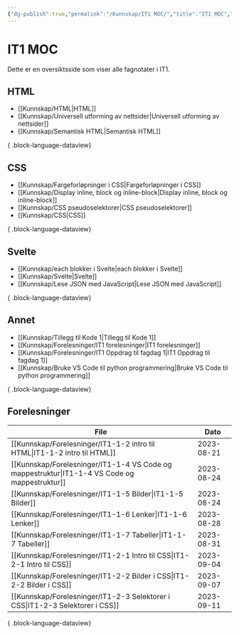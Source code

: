 ```yaml
---
{"dg-publish":true,"permalink":"/Kunnskap/IT1 MOC/","title":"IT1 MOC","tags":["it1"]}
---
```



# IT1 MOC

Dette er en oversiktsside som viser alle fagnotater i IT1.

## HTML
- [[Kunnskap/HTML\|HTML]]
- [[Kunnskap/Universell utforming av nettsider\|Universell utforming av nettsider]]
- [[Kunnskap/Semantisk HTML\|Semantisk HTML]]

{ .block-language-dataview}

## CSS
- [[Kunnskap/Fargeforløpninger i CSS\|Fargeforløpninger i CSS]]
- [[Kunnskap/Display inline, block og inline-block\|Display inline, block og inline-block]]
- [[Kunnskap/CSS pseudoselektorer\|CSS pseudoselektorer]]
- [[Kunnskap/CSS\|CSS]]

{ .block-language-dataview}

## Svelte
- [[Kunnskap/each blokker i Svelte\|each blokker i Svelte]]
- [[Kunnskap/Svelte\|Svelte]]
- [[Kunnskap/Lese JSON med JavaScript\|Lese JSON med JavaScript]]

{ .block-language-dataview}

## Annet
- [[Kunnskap/Tillegg til Kode 1\|Tillegg til Kode 1]]
- [[Kunnskap/Forelesninger/IT1 forelesninger\|IT1 forelesninger]]
- [[Kunnskap/Forelesninger/IT1 Oppdrag til fagdag 1\|IT1 Oppdrag til fagdag 1]]
- [[Kunnskap/Bruke VS Code til python programmering\|Bruke VS Code til python programmering]]

{ .block-language-dataview}

## Forelesninger
| File                                                                                             | Dato       |
| ------------------------------------------------------------------------------------------------ | ---------- |
| [[Kunnskap/Forelesninger/IT1-1-2 intro til HTML\|IT1-1-2 intro til HTML]]                     | 2023-08-21 |
| [[Kunnskap/Forelesninger/IT1-1-4 VS Code og mappestruktur\|IT1-1-4 VS Code og mappestruktur]] | 2023-08-24 |
| [[Kunnskap/Forelesninger/IT1-1-5 Bilder\|IT1-1-5 Bilder]]                                     | 2023-08-24 |
| [[Kunnskap/Forelesninger/IT1-1-6 Lenker\|IT1-1-6 Lenker]]                                     | 2023-08-28 |
| [[Kunnskap/Forelesninger/IT1-1-7 Tabeller\|IT1-1-7 Tabeller]]                                 | 2023-08-31 |
| [[Kunnskap/Forelesninger/IT1-2-1 Intro til CSS\|IT1-2-1 Intro til CSS]]                       | 2023-09-04 |
| [[Kunnskap/Forelesninger/IT1-2-2 Bilder i CSS\|IT1-2-2 Bilder i CSS]]                         | 2023-09-07 |
| [[Kunnskap/Forelesninger/IT1-2-3 Selektorer i CSS\|IT1-2-3 Selektorer i CSS]]                 | 2023-09-11 |

{ .block-language-dataview}

